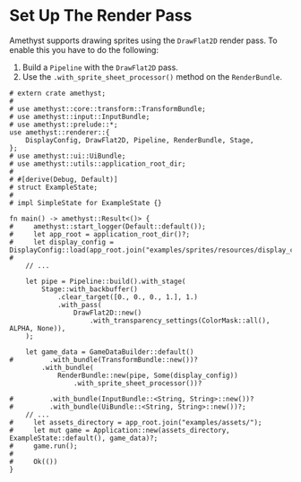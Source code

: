# Set Up The Render Pass

Amethyst supports drawing sprites using the `DrawFlat2D` render pass. To enable this you have to do the following:

1. Build a `Pipeline` with the `DrawFlat2D` pass.
2. Use the `.with_sprite_sheet_processor()` method on the `RenderBundle`.

```rust,edition2018,no_run,noplaypen
# extern crate amethyst;
#
# use amethyst::core::transform::TransformBundle;
# use amethyst::input::InputBundle;
# use amethyst::prelude::*;
use amethyst::renderer::{
    DisplayConfig, DrawFlat2D, Pipeline, RenderBundle, Stage,
};
# use amethyst::ui::UiBundle;
# use amethyst::utils::application_root_dir;
#
# #[derive(Debug, Default)]
# struct ExampleState;
#
# impl SimpleState for ExampleState {}

fn main() -> amethyst::Result<()> {
#     amethyst::start_logger(Default::default());
#     let app_root = application_root_dir()?;
#     let display_config = DisplayConfig::load(app_root.join("examples/sprites/resources/display_config.ron"));
#
    // ...

    let pipe = Pipeline::build().with_stage(
        Stage::with_backbuffer()
            .clear_target([0., 0., 0., 1.], 1.)
            .with_pass(
                DrawFlat2D::new()
                    .with_transparency_settings(ColorMask::all(), ALPHA, None)),
    );

    let game_data = GameDataBuilder::default()
#         .with_bundle(TransformBundle::new())?
        .with_bundle(
            RenderBundle::new(pipe, Some(display_config))
                .with_sprite_sheet_processor())?

#         .with_bundle(InputBundle::<String, String>::new())?
#         .with_bundle(UiBundle::<String, String>::new())?;
    // ...
#     let assets_directory = app_root.join("examples/assets/");
#     let mut game = Application::new(assets_directory, ExampleState::default(), game_data)?;
#     game.run();
#
#     Ok(())
}
```
